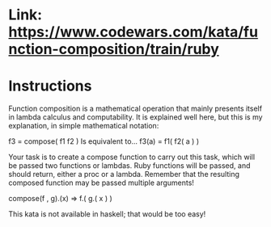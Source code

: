 # Link: https://www.codewars.com/kata/function-composition/train/ruby

# Instructions

Function composition is a mathematical operation that mainly presents itself in lambda calculus and computability. It is explained well here, but this is my explanation, in simple mathematical notation:

f3 = compose( f1 f2 )
Is equivalent to...
f3(a) = f1( f2( a ) )

Your task is to create a compose function to carry out this task, which will be passed two functions or lambdas. Ruby functions will be passed, and should return, either a proc or a lambda. Remember that the resulting composed function may be passed multiple arguments!

compose(f , g).(x)
=> f.( g.( x ) )

This kata is not available in haskell; that would be too easy!
